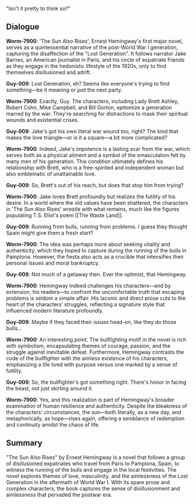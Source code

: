 "Isn't it pretty to think so?"

## Dialogue
**Worm-7900**: 'The Sun Also Rises', Ernest Hemingway's first major novel, serves as a quintessential narrative of the post-World War I generation, capturing the disaffection of the "Lost Generation". It follows narrator Jake Barnes, an American journalist in Paris, and his circle of expatriate friends as they engage in the hedonistic lifestyle of the 1920s, only to find themselves disillusioned and adrift.

**Guy-009**: Lost Generation, eh? Seems like everyone's trying to find something—be it meaning or just the next party.

**Worm-7900**: Exactly, Guy. The characters, including Lady Brett Ashley, Robert Cohn, Mike Campbell, and Bill Gorton, epitomize a generation marred by the war. They're searching for distractions to mask their spiritual wounds and existential crises.

**Guy-009**: Jake's got his own literal war wound too, right? The kind that makes the love triangle—or is it a square—a bit more complicated?

**Worm-7900**: Indeed, Jake's impotence is a lasting scar from the war, which serves both as a physical ailment and a symbol of the emasculation felt by many men of his generation. This condition ultimately defines his relationship with Brett, who is a free-spirited and independent woman but also emblematic of unattainable love.

**Guy-009**: So, Brett's out of his reach, but does that stop him from trying?

**Worm-7900**: Jake loves Brett profoundly but realizes the futility of his desire. In a world where the old values have been shattered, the characters in 'The Sun Also Rises' wrestle with what remains, much like the figures populating T.S. Eliot's poem [[The Waste Land]]. 

**Guy-009**: Running from bulls, running from problems. I guess they thought Spain might give them a fresh start?

**Worm-7900**: The idea was perhaps more about seeking vitality and authenticity, which they hoped to capture during the running of the bulls in Pamplona. However, the fiesta also acts as a crucible that intensifies their personal issues and moral bankruptcy.

**Guy-009**: Not much of a getaway then. Ever the optimist, that Hemingway.

**Worm-7900**: Hemingway indeed challenges his characters—and by extension, his readers—to confront the uncomfortable truth that escaping problems is seldom a simple affair. His laconic and direct prose cuts to the heart of the characters’ struggles, reflecting a signature style that influenced modern literature profoundly.

**Guy-009**: Maybe if they faced their issues head-on, like they do those bulls...

**Worm-7900**: An interesting point. The bullfighting motif in the novel is rich with symbolism, encapsulating themes of courage, passion, and the struggle against inevitable defeat. Furthermore, Hemingway contrasts the code of the bullfighter with the aimless existence of his characters, emphasizing a life lived with purpose versus one marked by a sense of futility.

**Guy-009**: So, the bullfighter's got something right. There's honor in facing the beast, not just skirting around it.

**Worm-7900**: Yes, and this realization is part of Hemingway's broader examination of human resilience and authenticity. Despite the bleakness of the characters' circumstances, the sun—both literally, as a new day, and metaphorically, as hope—rises again, offering a semblance of redemption and continuity amidst the chaos of life.

## Summary
"The Sun Also Rises" by Ernest Hemingway is a novel that follows a group of disillusioned expatriates who travel from Paris to Pamplona, Spain, to witness the running of the bulls and engage in the local festivities. The novel explores themes of love, masculinity, and the aimlessness of the Lost Generation in the aftermath of World War I. With its spare prose and complex characters, the book captures the sense of disillusionment and aimlessness that pervaded the postwar era.